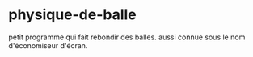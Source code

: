 # physique-de-balle
petit programme qui fait rebondir des balles. aussi connue sous le nom d'économiseur d'écran.
